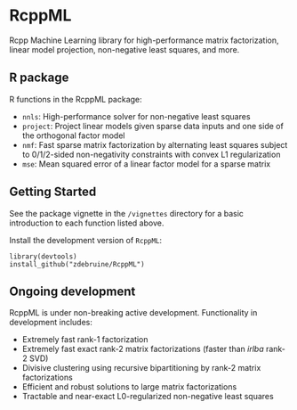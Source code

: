 # RcppML

Rcpp Machine Learning library for high-performance matrix factorization, linear model projection, non-negative least squares, and more.

## R package

R functions in the RcppML package:

* `nnls`: High-performance solver for non-negative least squares 
* `project`: Project linear models given sparse data inputs and one side of the orthogonal factor model
* `nmf`: Fast sparse matrix factorization by alternating least squares subject to 0/1/2-sided non-negativity constraints with convex L1 regularization
* `mse`: Mean squared error of a linear factor model for a sparse matrix

## Getting Started

See the package vignette in the `/vignettes` directory for a basic introduction to each function listed above.

Install the development version of `RcppML`:

```{R}
library(devtools)
install_github("zdebruine/RcppML")
```

## Ongoing development

RcppML is under non-breaking active development. Functionality in development includes:

* Extremely fast rank-1 factorization
* Extremely fast exact rank-2 matrix factorizations (faster than _irlba_ rank-2 SVD)
* Divisive clustering using recursive bipartitioning by rank-2 matrix factorizations
* Efficient and robust solutions to large matrix factorizations
* Tractable and near-exact L0-regularized non-negative least squares
